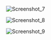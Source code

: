 ![Screenshot_7](https://github.com/Elijah-Vakulenko/Green-Harvest/assets/154387383/c8705432-0782-480b-a31c-8f53bbc2ca3f)

![Screenshot_8](https://github.com/Elijah-Vakulenko/Green-Harvest/assets/154387383/6dc95b13-73c9-4c47-a85b-f75c30312a37)

![Screenshot_9](https://github.com/Elijah-Vakulenko/Green-Harvest/assets/154387383/56a659f4-2a97-410d-8e23-749a5dc0ca22)
